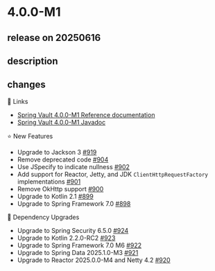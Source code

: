 # 4.0.0-M1

## release on 20250616

## description

## changes

📗 Links

* <a href="https://docs.spring.io/spring-vault/reference" rel="nofollow">Spring Vault 4.0.0-M1 Reference documentation</a>
* <a href="https://docs.spring.io/spring-vault/docs/4.0.0-M1/api" rel="nofollow">Spring Vault 4.0.0-M1 Javadoc</a>

⭐ New Features

* Upgrade to Jackson 3 <a href="https://github.com/spring-projects/spring-vault/issues/919" data-hovercard-type="issue" data-hovercard-url="/spring-projects/spring-vault/issues/919/hovercard">#919</a>
* Remove deprecated code <a href="https://github.com/spring-projects/spring-vault/issues/904" data-hovercard-type="issue" data-hovercard-url="/spring-projects/spring-vault/issues/904/hovercard">#904</a>
* Use JSpecify to indicate nullness <a href="https://github.com/spring-projects/spring-vault/issues/902" data-hovercard-type="issue" data-hovercard-url="/spring-projects/spring-vault/issues/902/hovercard">#902</a>
* Add support for Reactor, Jetty, and JDK <code>ClientHttpRequestFactory</code> implementations <a href="https://github.com/spring-projects/spring-vault/issues/901" data-hovercard-type="issue" data-hovercard-url="/spring-projects/spring-vault/issues/901/hovercard">#901</a>
* Remove OkHttp support <a href="https://github.com/spring-projects/spring-vault/issues/900" data-hovercard-type="issue" data-hovercard-url="/spring-projects/spring-vault/issues/900/hovercard">#900</a>
* Upgrade to Kotlin 2.1 <a href="https://github.com/spring-projects/spring-vault/issues/899" data-hovercard-type="issue" data-hovercard-url="/spring-projects/spring-vault/issues/899/hovercard">#899</a>
* Upgrade to Spring Framework 7.0 <a href="https://github.com/spring-projects/spring-vault/issues/898" data-hovercard-type="issue" data-hovercard-url="/spring-projects/spring-vault/issues/898/hovercard">#898</a>

🔨 Dependency Upgrades

* Upgrade to Spring Security 6.5.0 <a href="https://github.com/spring-projects/spring-vault/issues/924" data-hovercard-type="issue" data-hovercard-url="/spring-projects/spring-vault/issues/924/hovercard">#924</a>
* Upgrade to Kotlin 2.2.0-RC2 <a href="https://github.com/spring-projects/spring-vault/issues/923" data-hovercard-type="issue" data-hovercard-url="/spring-projects/spring-vault/issues/923/hovercard">#923</a>
* Upgrade to Spring Framework 7.0 M6 <a href="https://github.com/spring-projects/spring-vault/issues/922" data-hovercard-type="issue" data-hovercard-url="/spring-projects/spring-vault/issues/922/hovercard">#922</a>
* Upgrade to Spring Data 2025.1.0-M3 <a href="https://github.com/spring-projects/spring-vault/issues/921" data-hovercard-type="issue" data-hovercard-url="/spring-projects/spring-vault/issues/921/hovercard">#921</a>
* Upgrade to Reactor 2025.0.0-M4 and Netty 4.2 <a href="https://github.com/spring-projects/spring-vault/issues/920" data-hovercard-type="issue" data-hovercard-url="/spring-projects/spring-vault/issues/920/hovercard">#920</a>

